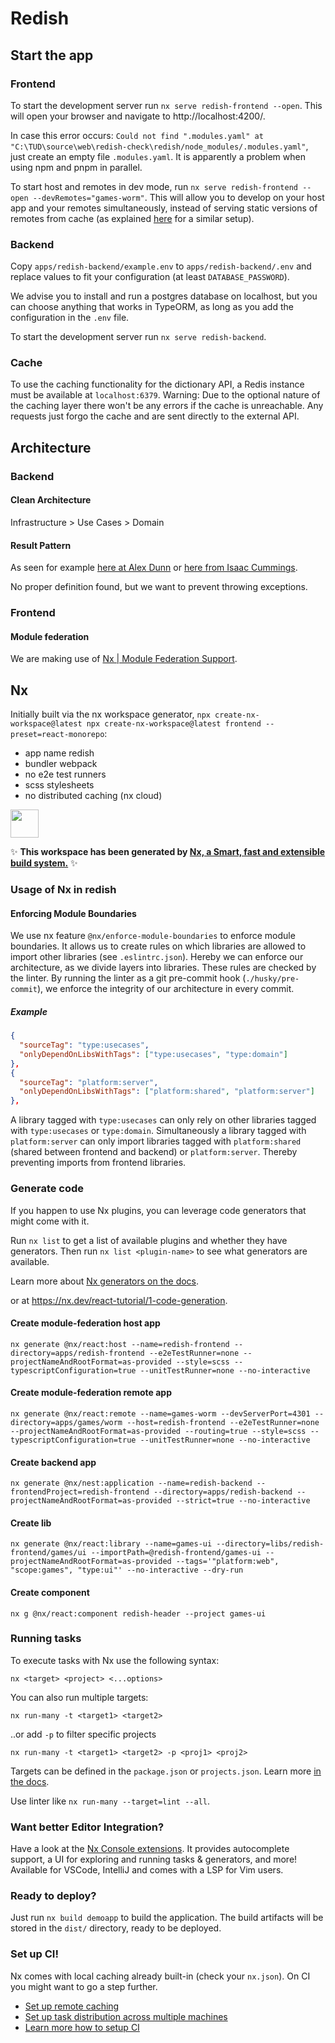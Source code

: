 # Redish

## Start the app

### Frontend

To start the development server run `nx serve redish-frontend --open`. This will open your browser and navigate to http://localhost:4200/.

In case this error occurs: `Could not find ".modules.yaml" at "C:\TUD\source\web\redish-check\redish/node_modules/.modules.yaml"`, just create an empty file `.modules.yaml`. It is apparently a problem when using npm and pnpm in parallel.

To start host and remotes in dev mode, run `nx serve redish-frontend --open --devRemotes="games-worm"`. This will allow you to develop on your host app and your remotes simultaneously, instead of serving static versions of remotes from cache (as explained [here](https://github.com/nrwl/react-module-federation) for a similar setup).

### Backend

Copy `apps/redish-backend/example.env` to `apps/redish-backend/.env` and replace values to fit your configuration (at least `DATABASE_PASSWORD`).

We advise you to install and run a postgres database on localhost, but you can choose anything that works in TypeORM, as long as you add the configuration in the `.env` file.

To start the development server run `nx serve redish-backend`.

### Cache

To use the caching functionality for the dictionary API, a Redis instance must be available at `localhost:6379`. Warning: Due to the optional nature of the caching layer there won't be any errors if the cache is unreachable. Any requests just forgo the cache and are sent directly to the external API.

## Architecture

### Backend

#### Clean Architecture

Infrastructure > Use Cases > Domain

#### Result Pattern

As seen for example [here at Alex Dunn](https://alexdunn.org/2019/02/25/clean-up-your-client-to-business-logic-relationship-with-a-result-pattern-c/) or [here from Isaac Cummings](https://medium.com/@cummingsi1993/the-operation-result-pattern-a-simple-guide-fe10ff959080).

No proper definition found, but we want to prevent throwing exceptions.

### Frontend

#### Module federation

We are making use of [Nx | Module Federation Support](https://nx.dev/concepts/more-concepts/faster-builds-with-module-federation).

## Nx

Initially built via the nx workspace generator, `npx create-nx-workspace@latest npx create-nx-workspace@latest frontend --preset=react-monorepo`:

- app name redish
- bundler webpack
- no e2e test runners
- scss stylesheets
- no distributed caching (nx cloud)

<a alt="Nx logo" href="https://nx.dev" target="_blank" rel="noreferrer"><img src="https://raw.githubusercontent.com/nrwl/nx/master/images/nx-logo.png" width="45"></a>

✨ **This workspace has been generated by [Nx, a Smart, fast and extensible build system.](https://nx.dev)** ✨

### Usage of Nx in redish

#### Enforcing Module Boundaries

We use nx feature `@nx/enforce-module-boundaries` to enforce module boundaries. It allows us to create rules on which libraries are allowed to import other libraries (see `.eslintrc.json`). Hereby we can enforce our architecture, as we divide layers into libraries. These rules are checked by the linter. By running the linter as a git pre-commit hook (`./husky/pre-commit`), we enforce the integrity of our architecture in every commit.

##### Example

```json
{
  "sourceTag": "type:usecases",
  "onlyDependOnLibsWithTags": ["type:usecases", "type:domain"]
},
{
  "sourceTag": "platform:server",
  "onlyDependOnLibsWithTags": ["platform:shared", "platform:server"]
},
```

A library tagged with `type:usecases` can only rely on other libraries tagged with `type:usecases` or `type:domain`. Simultaneously a library tagged with `platform:server` can only import libraries tagged with `platform:shared` (shared between frontend and backend) or `platform:server`. Thereby preventing imports from frontend libraries.

### Generate code

If you happen to use Nx plugins, you can leverage code generators that might come with it.

Run `nx list` to get a list of available plugins and whether they have generators. Then run `nx list <plugin-name>` to see what generators are available.

Learn more about [Nx generators on the docs](https://nx.dev/plugin-features/use-code-generators).

or at https://nx.dev/react-tutorial/1-code-generation.

#### Create module-federation host app

`nx generate @nx/react:host --name=redish-frontend --directory=apps/redish-frontend --e2eTestRunner=none --projectNameAndRootFormat=as-provided --style=scss --typescriptConfiguration=true --unitTestRunner=none --no-interactive`

#### Create module-federation remote app

`nx generate @nx/react:remote --name=games-worm --devServerPort=4301 --directory=apps/games/worm --host=redish-frontend --e2eTestRunner=none --projectNameAndRootFormat=as-provided --routing=true --style=scss --typescriptConfiguration=true --unitTestRunner=none --no-interactive`

#### Create backend app

`nx generate @nx/nest:application --name=redish-backend --frontendProject=redish-frontend --directory=apps/redish-backend --projectNameAndRootFormat=as-provided --strict=true --no-interactive`

#### Create lib

`nx generate @nx/react:library --name=games-ui --directory=libs/redish-frontend/games/ui --importPath=@redish-frontend/games-ui --projectNameAndRootFormat=as-provided --tags='"platform:web", "scope:games", "type:ui"' --no-interactive --dry-run`

#### Create component

`nx g @nx/react:component redish-header --project games-ui`

### Running tasks

To execute tasks with Nx use the following syntax:

```
nx <target> <project> <...options>
```

You can also run multiple targets:

```
nx run-many -t <target1> <target2>
```

..or add `-p` to filter specific projects

```
nx run-many -t <target1> <target2> -p <proj1> <proj2>
```

Targets can be defined in the `package.json` or `projects.json`. Learn more [in the docs](https://nx.dev/core-features/run-tasks).

Use linter like `nx run-many --target=lint --all`.

### Want better Editor Integration?

Have a look at the [Nx Console extensions](https://nx.dev/nx-console). It provides autocomplete support, a UI for exploring and running tasks & generators, and more! Available for VSCode, IntelliJ and comes with a LSP for Vim users.

### Ready to deploy?

Just run `nx build demoapp` to build the application. The build artifacts will be stored in the `dist/` directory, ready to be deployed.

### Set up CI!

Nx comes with local caching already built-in (check your `nx.json`). On CI you might want to go a step further.

- [Set up remote caching](https://nx.dev/core-features/share-your-cache)
- [Set up task distribution across multiple machines](https://nx.dev/core-features/distribute-task-execution)
- [Learn more how to setup CI](https://nx.dev/recipes/ci)
